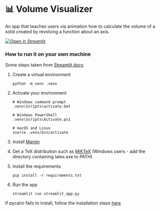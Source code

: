 # :bar_chart: Volume Visualizer

An app that teaches users via animation how to calculate the volume of a solid created by revolving a function about an axis.

[![Open in Streamlit](https://static.streamlit.io/badges/streamlit_badge_black_white.svg)](https://gdp-dashboard-template.streamlit.app/)

### How to run it on your own machine

Some steps taken from [Streamlit docs](https://docs.streamlit.io/get-started/installation/command-line)

1. Create a virtual environment

   ```
   python -m venv .venv
   ```

2. Activate your environment

   ```
   # Windows command prompt
   .venv\Scripts\activate.bat

   # Windows PowerShell
   .venv\Scripts\Activate.ps1

   # macOS and Linux
   source .venv/bin/activate
   ```

3. Install [Manim](https://docs.manim.community/en/stable/installation.html)

4. Get a TeX distribution such as [MiKTeX](https://miktex.org/download)
   (Windows users - add the directory containing latex.exe to PATH)

5. Install the requirements

   ```
   pip install -r requirements.txt
   ```

6. Run the app

   ```
   streamlit run streamlit_app.py
   ```

If pycairo fails to install, follow the installation steps [here](https://pycairo.readthedocs.io/en/latest/getting_started.html)
